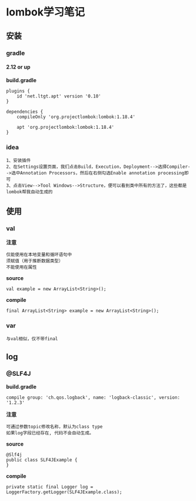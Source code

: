 # lombok学习笔记

## 安装
### gradle

#### 2.12 or up

**build.gradle**

```
plugins {
	id 'net.ltgt.apt' version '0.10'
}

dependencies {
	compileOnly 'org.projectlombok:lombok:1.18.4'

	apt 'org.projectlombok:lombok:1.18.4'
}
```

### idea

```
1、安装插件
2、在Settings设置页面，我们点击Build，Execution，Deployment-->选择Compiler-->选中Annotation Processors，然后在右侧勾选Enable annotation processing即可
3、点击View-->Tool Windows-->Structure，便可以看到类中所有的方法了，这些都是lombok帮我自动生成的
```

## 使用

### val

**注意**

```
仅能使用在本地变量和循环语句中
须赋值（用于推断数据类型）
不能使用在属性
```

**source**

```
val example = new ArrayList<String>();
```

**compile**

```
final ArrayList<String> example = new ArrayList<String>();
```

### var

```
与val相似，仅不带final
```

## log

### @SLF4J

**build.gradle**

```
compile group: 'ch.qos.logback', name: 'logback-classic', version: '1.2.3'
```

**注意**

```
可通过参数topic修改名称，默认为class type
如果log字段已经存在, 代码不会自动生成。
```

**source**

```
@Slf4j
public class SLF4JExample {
}
```

**compile**

```
private static final Logger log = LoggerFactory.getLogger(SLF4JExample.class);
```
